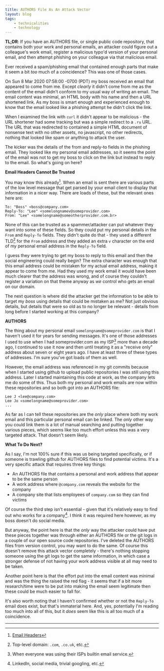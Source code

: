 ```yaml
---
title: AUTHORS File As An Attack Vector
layout: blog
tags:
    - technicalities
    - technology
---
```


<p></p>
<div class="footnote"><b>TL;DR</b>: If you have an AUTHORS file, or single public code repository, that contains both your work and personal emails, an attacker could figure out a colleague's work email, register a malicious typo'd version of your personal email, and then attempt phishing on your colleague via that malicious email.</div>

Ever received a spam/phishing email that contained enough parts that make it seem a bit *too* much of a coincidence? This was one of those cases.

On Sun 8 Mar 2020 07:58:00 -0700 (PDT) my boss received an email that appeared to come from me. Except *clearly* it didn't come from me as the content of the email didn't conform to my usual way of writing an email. The email content was minimal, an HTML body with his name and then a URL shortened link. As my boss is smart enough and experienced enough to know that the email looked like a phishing attempt he didn't click the link.

When I examined the link with `curl` it didn't appear to be malicious - the URL shortener had some tracking but was a simple redirect to a `.ru` URL. The URL that was redirected to contained a simple HTML document of nonsense text with no other assets, no javascript, no other redirects, nothing that looked like spam or anything to attack the user.

The kicker was the details of the from and reply-to fields in the phishing email. They looked like my personal email addresses, so it seems the point of the email was not to get my boss to click on the link but instead to reply to the email. So what's going on here?

**Email Headers Cannot Be Trusted**

You may know this already[^1]. When an email is sent there are various parts of the low level message that get parsed by your email client to display that information in a nicer way. There are loads of these, but the relevant ones here are:

```
To: "Boss" <boss@company.com>
Reply-To: "Lee" <somelongnamev@someprovider.com>
From: "Lee" <somelongname@someotherprovider.com.br>
```

None of this can be trusted as a spammer/attacker can put whatever they want into some of these fields. So they could put my personal details in the `From` and `Reply-To` fields. They didn't quite do that - they used a different TLD[^2] for the `From` address and they added an extra `v` character on the end of my personal email address in the `Reply-To` field.

I guess they were trying to get my boss to reply to this email and then the social engineering could really begin? The extra character was enough that this email address could be mistaken for my actual email address, making it appear to come from me. Had they used my work email it would have been much clearer that the address was wrong, and of course they couldn't register a variation on that theme anyway as *we* control who gets an email on our domain.

The next question is where did the attacker get the information to be able to target my *boss* using details that could be mistaken as me? Not just obvious details, but details that were so old as to no longer be relevant - details from long before I started working at this company?

**AUTHORS**

The thing about my personal email `somelongname@someprovider.com` is that I haven't used it for years for sending messages. It's one of those addresses I used to use when I had someprovider.com as my ISP[^3] more than a decade ago, I continued to use it now and then until treating it as a "receive only" address about seven or eight years ago. I have at least three of these types of addresses. I'm sure you've got loads of them as well.

However, the email address was referenced in my git commits because when I started using github to upload public repositories I was still using this address. Later I started maintaining this code at work, as the company lets me do some of this. Thus both my personal and work emails are now within these repositories and so both got into an AUTHORS file:

```
Lee J <lee@company.com>
Lee Jo <somelongname@someprovider.com>
...
```

As far as I can tell these repositories are the *only* place where both my work email and this particular personal email can be linked. The *only* other way you could link them is a lot of manual searching and putting together various pieces, which seems like too much effort unless this was a very targeted attack. That doesn't seem likely.

**What To Do Next?**

As I say, I'm not 100% sure if this was us being targeted specifically, or if someone is trawling github for AUTHORS files to find potential victims. It's a very specific attack that requires three key things:

 * An AUTHORS file that contains a personal and work address that appear to be the same person
 * A work address where `@company.com` reveals the website for the company
 * A company site that lists employees of `company.com` so they can find victims

Of course the third step isn't essential - given that it's relatively easy to find out who works for a company[^4]. I think it was required here however, as my boss doesn't do social media.

But anyway, the point here is that the *only* way the attacker could have put these pieces together was through either an AUTHORS file or the git logs in a couple of our open source code repositories. I've deleted the AUTHORS files from version control, you may want to do the same. Of course this doesn't remove this attack vector completely - there's nothing stopping someone using the git logs to get the same information, in which case a stronger defense of not having your work address visible at all may need to be taken.

Another point here is that the effort put into the email content was minimal and was the thing the raised the red flag - it seems that if a bit more research/time were to be put into making the email seem legitimate then these could be much easier to fall for.

It's also worth noting that I haven't confirmed whether or not the `Reply-To` email does exist, but that's immaterial here. And, yes, potentially I'm reading too much into all of this, but it *does* seem like this is all too much of a coincidence.

<hr />

[^1]: [Email Headers](https://www.alyninc.com/2018/11/10/email-headers-what-can-they-tell-the-forensic-investigator/)

[^2]: Top-level domain: `.com`, `.co.uk`, etc.

[^3]: When everyone was using their ISPs builtin email service.

[^4]: LinkedIn, social media, trivial googling, etc.
